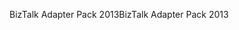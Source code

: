 <span data-ttu-id="614ac-101">BizTalk Adapter Pack 2013</span><span class="sxs-lookup"><span data-stu-id="614ac-101">BizTalk Adapter Pack 2013</span></span>